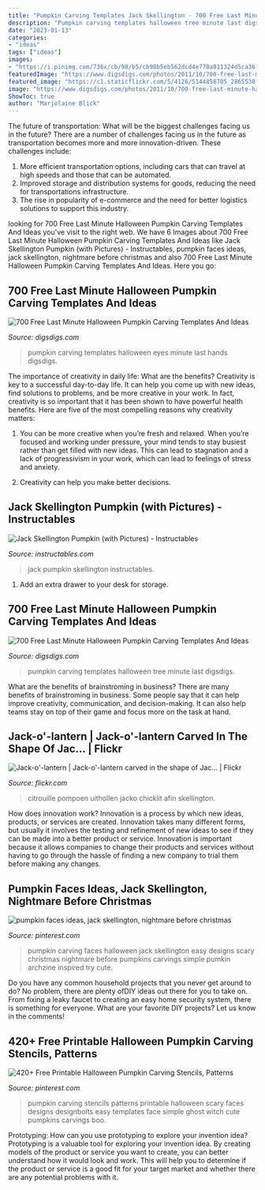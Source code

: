 ```yaml
---
title: "Pumpkin Carving Templates Jack Skellington - 700 Free Last Minute Halloween Pumpkin Carving Templates And Ideas"
description: "Pumpkin carving templates halloween tree minute last digsdigs"
date: "2023-01-13"
categories:
- "ideas"
tags: ["ideas"]
images:
- "https://i.pinimg.com/736x/cb/98/b5/cb98b5eb562dcd4e770a811324d5ca36.jpg"
featuredImage: "https://www.digsdigs.com/photos/2011/10/700-free-last-minute-halloween-pumpkin-carving-templates-and-ideas-16.jpg"
featured_image: "https://c1.staticflickr.com/5/4126/5144858705_2865538f03_b.jpg"
image: "https://www.digsdigs.com/photos/2011/10/700-free-last-minute-halloween-pumpkin-carving-templates-and-ideas-16.jpg"
ShowToc: true
author: "Marjolaine Blick"
---
```



The future of transportation: What will be the biggest challenges facing us in the future?
There are a number of challenges facing us in the future as transportation becomes more and more innovation-driven. These challenges include: 
1) More efficient transportation options, including cars that can travel at high speeds and those that can be automated.
2) Improved storage and distribution systems for goods, reducing the need for transportations infrastructure. 
3) The rise in popularity of e-commerce and the need for better logistics solutions to support this industry.

	

		
looking for 700 Free Last Minute Halloween Pumpkin Carving Templates And Ideas you've visit to the right web. We have 6 Images about 700 Free Last Minute Halloween Pumpkin Carving Templates And Ideas like Jack Skellington Pumpkin (with Pictures) - Instructables, pumpkin faces ideas, jack skellington, nightmare before christmas and also 700 Free Last Minute Halloween Pumpkin Carving Templates And Ideas. Here you go:
		
    
## 700 Free Last Minute Halloween Pumpkin Carving Templates And Ideas

<img loading=lazy src="https://www.digsdigs.com/photos/2011/10/700-free-last-minute-halloween-pumpkin-carving-templates-and-ideas-16.jpg" onerror="this.onerror=null;this.src='https://tse1.mm.bing.net/th?id=OIP.6UEEHPaDFJfCJblsNdc6HwHaHa&amp;pid=15.1';" alt="700 Free Last Minute Halloween Pumpkin Carving Templates And Ideas">

_Source: digsdigs.com_

>pumpkin carving templates halloween eyes minute last hands digsdigs. 

	

The importance of creativity in daily life: What are the benefits?
Creativity is key to a successful day-to-day life. It can help you come up with new ideas, find solutions to problems, and be more creative in your work. In fact, creativity is so important that it has been shown to have powerful health benefits. Here are five of the most compelling reasons why creativity matters: 
1. You can be more creative when you’re fresh and relaxed. When you’re focused and working under pressure, your mind tends to stay busiest rather than get filled with new ideas. This can lead to stagnation and a lack of progressivism in your work, which can lead to feelings of stress and anxiety. 

2. Creativity can help you make better decisions.

    
## Jack Skellington Pumpkin (with Pictures) - Instructables

<img loading=lazy src="https://cdn.instructables.com/ORIG/FC3/FI8V/GUDUN7JU/FC3FI8VGUDUN7JU.jpg?width=2100" onerror="this.onerror=null;this.src='https://tse1.mm.bing.net/th?id=OIP.zZsAvBw2NvlU6VJNICRm_wHaFj&amp;pid=15.1';" alt="Jack Skellington Pumpkin (with Pictures) - Instructables">

_Source: instructables.com_

>jack pumpkin skellington instructables. 

	

1. Add an extra drawer to your desk for storage.

    
## 700 Free Last Minute Halloween Pumpkin Carving Templates And Ideas

<img loading=lazy src="https://www.digsdigs.com/photos/2011/10/700-free-last-minute-halloween-pumpkin-carving-templates-and-ideas-4.jpg" onerror="this.onerror=null;this.src='https://tse3.mm.bing.net/th?id=OIP.IjaxSdoMPR-riMH3g83mRgHaHa&amp;pid=15.1';" alt="700 Free Last Minute Halloween Pumpkin Carving Templates And Ideas">

_Source: digsdigs.com_

>pumpkin carving templates halloween tree minute last digsdigs. 

	

What are the benefits of brainstroming in business?
There are many benefits of brainstroming in business. Some people say that it can help improve creativity, communication, and decision-making. It can also help teams stay on top of their game and focus more on the task at hand.

    
## Jack-o&#039;-lantern | Jack-o&#039;-lantern Carved In The Shape Of Jac… | Flickr

<img loading=lazy src="https://c1.staticflickr.com/5/4126/5144858705_2865538f03_b.jpg" onerror="this.onerror=null;this.src='https://tse2.mm.bing.net/th?id=OIP.QdISyGtbO1XBbG23kbP4BQHaFj&amp;pid=15.1';" alt="Jack-o&#039;-lantern | Jack-o&#039;-lantern carved in the shape of Jac… | Flickr">

_Source: flickr.com_

>citrouille pompoen uithollen jacko chicklit afin skellington. 

	

How does innovation work?
Innovation is a process by which new ideas, products, or services are created. Innovation takes many different forms, but usually it involves the testing and refinement of new ideas to see if they can be made into a better product or service. Innovation is important because it allows companies to change their products and services without having to go through the hassle of finding a new company to trial them before making any changes.

    
## Pumpkin Faces Ideas, Jack Skellington, Nightmare Before Christmas

<img loading=lazy src="https://i.pinimg.com/736x/11/af/8a/11af8a00f63879711c28b9f5a7d744d0.jpg" onerror="this.onerror=null;this.src='https://tse1.mm.bing.net/th?id=OIP.F6sKoShMtbbSQ6qxW63fhgHaHa&amp;pid=15.1';" alt="pumpkin faces ideas, jack skellington, nightmare before christmas">

_Source: pinterest.com_

>pumpkin carving faces halloween jack skellington easy designs scary christmas nightmare before pumpkins carvings simple pumkin archzine inspired try cute. 

	

Do you have any common household projects that you never get around to do? No problem, there are plenty ofDIY ideas out there for you to take on. From fixing a leaky faucet to creating an easy home security system, there is something for everyone. What are your favorite DIY projects? Let us know in the comments!

    
## 420+ Free Printable Halloween Pumpkin Carving Stencils, Patterns

<img loading=lazy src="https://i.pinimg.com/736x/cb/98/b5/cb98b5eb562dcd4e770a811324d5ca36.jpg" onerror="this.onerror=null;this.src='https://tse3.mm.bing.net/th?id=OIP.A_hIvbDegm4Ii7WBEWE9JQHaON&amp;pid=15.1';" alt="420+ Free Printable Halloween Pumpkin Carving Stencils, Patterns">

_Source: pinterest.com_

>pumpkin carving stencils patterns printable halloween scary faces designs designbolts easy templates face simple ghost witch cute pumpkins carvings boo. 

	

Prototyping: How can you use prototyping to explore your invention idea?
Prototyping is a valuable tool for exploring your invention idea. By creating models of the product or service you want to create, you can better understand how it would look and work. This will help you to determine if the product or service is a good fit for your target market and whether there are any potential problems with it.

